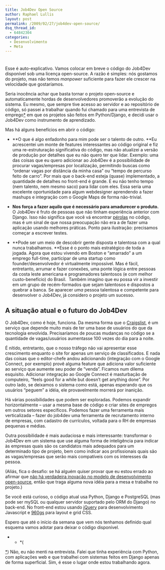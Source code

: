 ```yaml
---
title: Job4Dev Open Source
author: Raphael Lullis
layout: post
permalink: /2009/02/27/job4dev-open-source/
dsq_thread_id:
  - 64842304
categories:
  - Desenvolvimento
  - Meta
---
```

# 

Esse é auto-explicativo. Vamos colocar em breve o código do Job4Dev disponível sob uma licença open-source. A razão é simples: nós gostamos do projeto, mas não temos *manpower* suficiente para fazer ele crescer na velocidade que gostaríamos.

Seria inocência achar que basta tornar o projeto open-source e automaticamente hordas de desenvolvedores promoverão a evolução do sistema. Eu mesmo, que sempre tive acesso ao servidor e ao repositório de código, só passei a trabalhar quando fui chamado para uma entrevista de emprego[*][1] em que os projetos são feitos em Python/Django, e decidi usar o Job4Dev como instrumento de aprendizado.

 [1]: #note

Mas há alguns benefícios em abrir o código:

*   **O que é algo enfadonho para mim pode ser o talento de outro. **Eu acrescentei um monte de features interessantes ao código original e fiz uma re-estruturação significativa do código, mas não atualizei a versão de produção por detalhes que eu não quero ter que lidar. Exemplo: uma das coisas que eu quero adicionar ao Job4Dev é a possibilidade de procurar vagas/empresas por localização, permitindo buscas como “ordenar vagas por distância da minha casa” ou “tempo de percurso feito de carro”. Por mais que o back-end esteja (quase) implementado, a quantidade de detalhes no front-end é grande. E eu não tenho tempo (nem talento, nem mesmo saco) para lidar com eles. Essa seria uma excelente oportunidade para algum webdesigner aprendendo a fazer mashups e integração com o Google Maps de forma não-trivial.

*   **Nos força a fazer aquilo que é necessário para amadurecer o produto.** O Job4Dev é fruto de pessoas que não tinham experiência anterior com Django. Isso não significa que você vá encontrar [pérolas][2] no código, mas é um sinal de que nossa preocupação não era a de fazer uma aplicação usando melhores práticas. Ponto para ilustração: precisamos começar a escrever testes.

*   **Pode ser um meio de descobrir gente disposta e talentosa com a qual nunca trabalhamos. **Esse é o ponto mais estratégico de toda a jogada. Agora que estou vivendo em Boston e “amarrado” a um emprego full-time, participar de uma startup como founder/desenvolvedor é virtualmente impossível. Mas é fácil, entretanto, arrumar e fazer conexões, uma ponte lógica entre pessoas da costa leste americana e programadores talentosos (e com melhor custo-benefício) do Brasil.  Também imagino que eu possa vir a investir em um grupo de recém-formados que sejam talentosos e dispostos a quebrar a banca. Se aparecer *uma* pessoa talentosa e competente para desenvolver o Job4Dev, já considero o projeto um sucesso.

 [2]: http://log4dev.com/2008/08/10/perolas-do-mundo-java/

## A situação atual e o futuro do Job4Dev

O Job4Dev, como é hoje, funciona. Da mesma forma que o [Craigslist][3], é um serviço que depende muito mais de ter uma base de usuários do que da tecnologia envolvida. Precisaríamos de poucas mudanças no código se a quantidade de vagas/usuários aumentasse 100 vezes do dia para a noite.

 [3]: http://www.craigslist.org

É nítido, entretanto, que o nosso tráfego não vai apresentar esse crescimento enquanto o site for apenas um serviço de classificados. E nada das coisas que o editor-chefe andou adicionando (integração com o Google Connect, por exemplo) provê alguma feature que adiciona valor suficiente ao serviço que aumente seu poder de “venda”. Ficamos num dilema esquisito. Adicionar integração ao Google Connect é masturbação de computeiro, “feels good for a while but doesn’t get anything done”. Por outro lado, se deixamos o sistema como está, apenas esperando que os usuários “peguem” a idéia, ele provavelmente morrerá por inanição.

Há várias possibilidades que podem ser exploradas. Podemos expandir horizontalmente – usar a mesma base de código e criar sites de empregos em outros setores específicos. Podemos fazer uma ferramenta mais verticalizada – fazer do job4dev uma ferramenta de recrutamento interno de empresas, com cadastro de currículos, voltada para o RH de empresas pequenas e médias.

Outra possibilidade é mais audaciosa e mais interessante: transformar o Job4Dev em um sistema que use alguma forma de inteligência para indicar às empresas quais são os candidatos mais adequados para um determinado tipo de projeto, bem como indicar aos profissionais quais são as vagas/empresas que serão mais compatíveis com os interesses da pessoa.

(Aliás, fica o desafio: se há alguém quiser provar que eu estou errado ao afirmar que [não há verdadeira inovação no modelo de desenvolvimento open-source][4], então que traga alguma nova idéia para a mesa e trabalhe no projeto.)

 [4]: http://log4dev.com/2008/04/24/como-financiar-a-producao-de-uma-economia-onde-o-consumo-e-livre/

Se você está curioso, o código atual usa Python, Django e PostgreSQL (mas pode ser mySQL ou qualquer servidor suportado pelo ORM do Django) no back-end. No front-end estou usando [jQuery][5] para desenvolvimento Javascript e [960gs][6] para layout e grid CSS.

 [5]: http://jquery.com/
 [6]: http://960.gs/

Espero que até o início da semana que vem nós tenhamos definido qual esquema vamos adotar para deixar o código disponível. 
* * *(

[*][7]) Não, eu não menti na entrevista. Falei que tinha experiência com Python, com aplicações web e que trabalhei com sistemas feitos em Django apenas de forma superficial. Sim, é esse o lugar onde estou trabalhando agora.

 [7]: #return_note